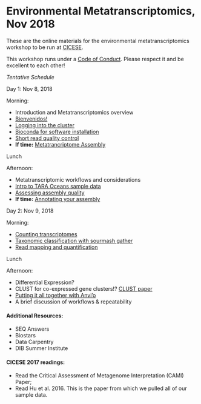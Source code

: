 Environmental Metatranscriptomics, Nov 2018 
======

These are the online materials for the environmental metatranscriptomics workshop to be run at [CICESE](https://www.cicese.edu.mx/).

This workshop runs under a [Code of Conduct](code-of-conduct.md). Please respect it and be excellent to each other!

_Tentative Schedule_

Day 1: Nov 8, 2018

Morning:  
  
  - Introduction and Metatranscriptomics overview 
  - [Bienvenidos!](welcome.md)
  - [Logging into the cluster](cicese-cluster.md) 
  - [Bioconda for software installation](working-with-bioconda.md)
  - [Short read quality control](short-read-quality-control.md)
  - **If time:** [Metatrancriptome Assembly](metatranscriptome-assembly.md)

Lunch 

Afternoon: 

  - Metatranscriptomic workflows and considerations
  - [Intro to TARA Oceans sample data](tara-sample-data.md)
  - [Assessing assembly quality](metatranscriptome-evaluation.md)
  - **If time:** [Annotating your assembly](metatranscriptome-annotation.md)


Day 2: Nov 9, 2018

Morning:  
  
  - [Counting transcriptomes](count_transcriptomes.md)
  - [Taxonomic classification with sourmash gather](sourmash-taxonomic-classification.md)
  - [Read mapping and quantification](read-mapping.md)

Lunch 

Afternoon:  

  - Differential Expression?
  - CLUST for co-expressed gene clusters!? [CLUST paper](https://www.biorxiv.org/content/early/2018/02/13/221309)
  - [Putting it all together with Anvi’o](anvio.md)
  - A brief discussion of workflows & repeatability




#### Additional Resources:  

  - SEQ Answers
  - Biostars
  - Data Carpentry
  - DIB Summer Institute


#### CICESE 2017 readings:  

  - Read the Critical Assessment of Metagenome Interpretation (CAMI) Paper;
  - Read Hu et al. 2016. This is the paper from which we pulled all of our sample data.

